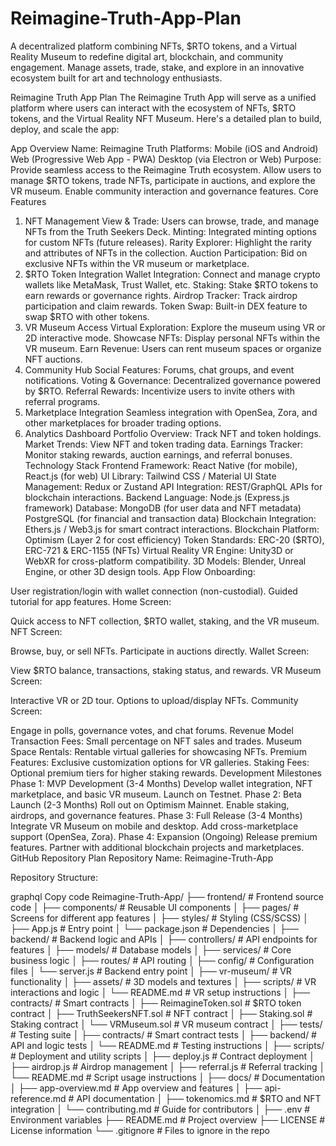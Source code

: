 # Reimagine-Truth-App-Plan
A decentralized platform combining NFTs, $RTO tokens, and a Virtual Reality Museum to redefine digital art, blockchain, and community engagement. Manage assets, trade, stake, and explore in an innovative ecosystem built for art and technology enthusiasts.

Reimagine Truth App Plan
The Reimagine Truth App will serve as a unified platform where users can interact with the ecosystem of NFTs, $RTO tokens, and the Virtual Reality NFT Museum. Here's a detailed plan to build, deploy, and scale the app:

App Overview
Name: Reimagine Truth
Platforms:
Mobile (iOS and Android)
Web (Progressive Web App - PWA)
Desktop (via Electron or Web)
Purpose:
Provide seamless access to the Reimagine Truth ecosystem.
Allow users to manage $RTO tokens, trade NFTs, participate in auctions, and explore the VR museum.
Enable community interaction and governance features.
Core Features
1. NFT Management
View & Trade: Users can browse, trade, and manage NFTs from the Truth Seekers Deck.
Minting: Integrated minting options for custom NFTs (future releases).
Rarity Explorer: Highlight the rarity and attributes of NFTs in the collection.
Auction Participation: Bid on exclusive NFTs within the VR museum or marketplace.
2. $RTO Token Integration
Wallet Integration: Connect and manage crypto wallets like MetaMask, Trust Wallet, etc.
Staking: Stake $RTO tokens to earn rewards or governance rights.
Airdrop Tracker: Track airdrop participation and claim rewards.
Token Swap: Built-in DEX feature to swap $RTO with other tokens.
3. VR Museum Access
Virtual Exploration: Explore the museum using VR or 2D interactive mode.
Showcase NFTs: Display personal NFTs within the VR museum.
Earn Revenue: Users can rent museum spaces or organize NFT auctions.
4. Community Hub
Social Features: Forums, chat groups, and event notifications.
Voting & Governance: Decentralized governance powered by $RTO.
Referral Rewards: Incentivize users to invite others with referral programs.
5. Marketplace Integration
Seamless integration with OpenSea, Zora, and other marketplaces for broader trading options.
6. Analytics Dashboard
Portfolio Overview: Track NFT and token holdings.
Market Trends: View NFT and token trading data.
Earnings Tracker: Monitor staking rewards, auction earnings, and referral bonuses.
Technology Stack
Frontend
Framework: React Native (for mobile), React.js (for web)
UI Library: Tailwind CSS / Material UI
State Management: Redux or Zustand
API Integration: REST/GraphQL APIs for blockchain interactions.
Backend
Language: Node.js (Express.js framework)
Database:
MongoDB (for user data and NFT metadata)
PostgreSQL (for financial and transaction data)
Blockchain Integration: Ethers.js / Web3.js for smart contract interactions.
Blockchain
Platform: Optimism (Layer 2 for cost efficiency)
Token Standards: ERC-20 ($RTO), ERC-721 & ERC-1155 (NFTs)
Virtual Reality
VR Engine: Unity3D or WebXR for cross-platform compatibility.
3D Models: Blender, Unreal Engine, or other 3D design tools.
App Flow
Onboarding:

User registration/login with wallet connection (non-custodial).
Guided tutorial for app features.
Home Screen:

Quick access to NFT collection, $RTO wallet, staking, and the VR museum.
NFT Screen:

Browse, buy, or sell NFTs.
Participate in auctions directly.
Wallet Screen:

View $RTO balance, transactions, staking status, and rewards.
VR Museum Screen:

Interactive VR or 2D tour.
Options to upload/display NFTs.
Community Screen:

Engage in polls, governance votes, and chat forums.
Revenue Model
Transaction Fees:
Small percentage on NFT sales and trades.
Museum Space Rentals:
Rentable virtual galleries for showcasing NFTs.
Premium Features:
Exclusive customization options for VR galleries.
Staking Fees:
Optional premium tiers for higher staking rewards.
Development Milestones
Phase 1: MVP Development (3-4 Months)
Develop wallet integration, NFT marketplace, and basic VR museum.
Launch on Testnet.
Phase 2: Beta Launch (2-3 Months)
Roll out on Optimism Mainnet.
Enable staking, airdrops, and governance features.
Phase 3: Full Release (3-4 Months)
Integrate VR Museum on mobile and desktop.
Add cross-marketplace support (OpenSea, Zora).
Phase 4: Expansion (Ongoing)
Release premium features.
Partner with additional blockchain projects and marketplaces.
GitHub Repository Plan
Repository Name: Reimagine-Truth-App

Repository Structure:

graphql
Copy code
Reimagine-Truth-App/
├── frontend/                # Frontend source code
│   ├── components/          # Reusable UI components
│   ├── pages/               # Screens for different app features
│   ├── styles/              # Styling (CSS/SCSS)
│   ├── App.js               # Entry point
│   └── package.json         # Dependencies
│
├── backend/                 # Backend logic and APIs
│   ├── controllers/         # API endpoints for features
│   ├── models/              # Database models
│   ├── services/            # Core business logic
│   ├── routes/              # API routing
│   ├── config/              # Configuration files
│   └── server.js            # Backend entry point
│
├── vr-museum/               # VR functionality
│   ├── assets/              # 3D models and textures
│   ├── scripts/             # VR interactions and logic
│   └── README.md            # VR setup instructions
│
├── contracts/               # Smart contracts
│   ├── ReimagineToken.sol   # $RTO token contract
│   ├── TruthSeekersNFT.sol  # NFT contract
│   ├── Staking.sol          # Staking contract
│   └── VRMuseum.sol         # VR museum contract
│
├── tests/                   # Testing suite
│   ├── contracts/           # Smart contract tests
│   ├── backend/             # API and logic tests
│   └── README.md            # Testing instructions
│
├── scripts/                 # Deployment and utility scripts
│   ├── deploy.js            # Contract deployment
│   ├── airdrop.js           # Airdrop management
│   ├── referral.js          # Referral tracking
│   └── README.md            # Script usage instructions
│
├── docs/                    # Documentation
│   ├── app-overview.md      # App overview and features
│   ├── api-reference.md     # API documentation
│   ├── tokenomics.md        # $RTO and NFT integration
│   └── contributing.md      # Guide for contributors
│
├── .env                     # Environment variables
├── README.md                # Project overview
├── LICENSE                  # License information
└── .gitignore               # Files to ignore in the repo
